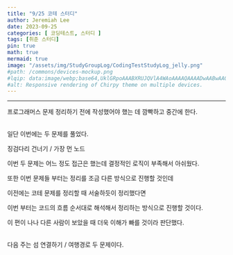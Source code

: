 ```yaml
---
title: "9/25 코테 스터디"
author: Jeremiah Lee
date: 2023-09-25
categories: [ 코딩테스트, 스터디 ]
tags: [취준 스터디]
pin: true
math: true
mermaid: true
image: "/assets/img/StudyGroupLog/CodingTestStudyLog_jelly.png"
#path: /commons/devices-mockup.png
#lqip: data:image/webp;base64,UklGRpoAAABXRUJQVlA4WAoAAAAQAAAADwAABwAAQUxQSDIAAAARL0AmbZurmr57yyIiqE8oiG0bejIYEQTgqiDA9vqnsUSI6H+oAERp2HZ65qP/VIAWAFZQOCBCAAAA8AEAnQEqEAAIAAVAfCWkAALp8sF8rgRgAP7o9FDvMCkMde9PK7euH5M1m6VWoDXf2FkP3BqV0ZYbO6NA/VFIAAAA
#alt: Responsive rendering of Chirpy theme on multiple devices.
---
```

***

프로그래머스 문제 정리하기 전에 작성했어야 했는 데 깜빡하고 중간에 한다.
<br><br>

일단 이번에는 두 문제를 풀었다.

징검다리 건너기 / 가장 먼 노드

이번 두 문제는 어느 정도 접근은 했는데 결정적인 로직이 부족해서 아쉬웠다.

또한 이번 문제들 부터는 정리를 조금 다른 방식으로 진행할 것인데

이전에는 코테 문제를 정리할 때 서술하듯이 정리했다면

이번 부터는 코드의 흐름 순서대로 해석해서 정리하는 방식으로 진행할 것이다.

이 편이 나나 다른 사람이 보았을 때 더욱 이해가 빠를 것이라 판단했다.
<br><br>

다음 주는 섬 연결하기 / 여행경로 두 문제이다.
